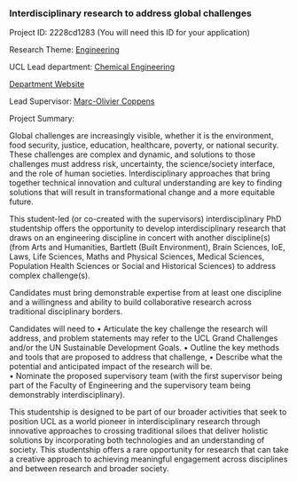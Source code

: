 ### Interdisciplinary research to address global challenges

Project ID: 2228cd1283
(You will need this ID for your application)

Research Theme: [Engineering](../themes/engineering.md)

UCL Lead department: [Chemical Engineering](../departments/chemical-engineering.md)

[Department Website](https://www.ucl.ac.uk/chemical-engineering)

Lead Supervisor: [Marc-Olivier Coppens](https://profiles.ucl.ac.uk/36346)

Project Summary:

Global challenges are increasingly visible, whether it is the environment, food security, justice, education, healthcare, poverty, or national security.  These challenges are complex and dynamic, and solutions to those challenges must address risk, uncertainty, the science/society interface, and the role of human societies.  Interdisciplinary approaches that bring together technical innovation and cultural understanding are key to finding solutions that will result in transformational change and a more equitable future.  

This student-led (or co-created with the supervisors) interdisciplinary PhD studentship offers the opportunity to develop interdisciplinary research that draws on an engineering discipline in concert with another discipline(s) (from Arts and Humanities, Bartlett (Built Environment), Brain Sciences, IoE, Laws, Life Sciences, Maths and Physical Sciences, Medical Sciences, Population Health Sciences or Social and Historical Sciences) to address complex challenge(s).  

Candidates must bring demonstrable expertise from at least one discipline and a willingness and ability to build collaborative research across traditional disciplinary borders. 

Candidates will need to 
•	Articulate the key challenge the research will address, and problem statements may refer to the UCL Grand Challenges and/or the UN Sustainable Development Goals. 
•	Outline the key methods and tools that are proposed to address that challenge, 
•	Describe what the potential and anticipated impact of the research will be.  
•	Nominate the proposed supervisory team (with the first supervisor being part of the Faculty of Engineering and the supervisory team being demonstrably interdisciplinary).

This studentship is designed to be part of our broader activities that seek to position UCL as a world pioneer in interdisciplinary research through innovative approaches to crossing traditional siloes that deliver holistic solutions by incorporating both technologies and an understanding of society. This studentship offers a rare opportunity for research that can take a creative approach to achieving meaningful engagement across disciplines and between research and broader society.
